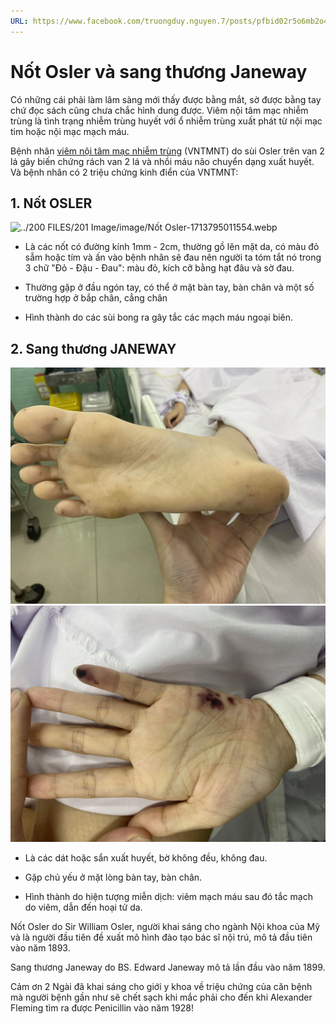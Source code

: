```yaml
---
URL: https://www.facebook.com/truongduy.nguyen.7/posts/pfbid02r5o6mb2o4JfBkHz9JcjPw2rHBdgTnr5g6xLe66sqidVgDN6BbHnuWhut9bMNdA8el
---
```

# Nốt Osler và sang thương Janeway
  

  
Có những cái phải làm lâm sàng mới thấy được bằng mắt, sờ được bằng tay chứ đọc sách cũng chưa chắc hình dung được. Viêm nội tâm mạc nhiễm trùng là tình trạng nhiễm trùng huyết với ổ nhiễm trùng xuất phát từ nội mạc tim hoặc nội mạc mạch máu.
  

  
Bệnh nhân [viêm nội tâm mạc nhiễm trùng](vi%C3%AAm%20n%E1%BB%99i%20t%C3%A2m%20m%E1%BA%A1c%20nhi%E1%BB%85m%20tr%C3%B9ng.md) (VNTMNT) do sùi Osler trên van 2 lá gây biến chứng rách van 2 lá và nhồi máu não chuyển dạng xuất huyết. Và bệnh nhân có 2 triệu chứng kinh điển của VNTMNT:
  

  
## 1. Nốt OSLER
  

  
![../200 FILES/201 Image/image/Nốt Osler-1713795011554.webp](../200%20FILES/201%20Image/image/N%E1%BB%91t%20Osler-1713795011554.webp)
  

  
- Là các nốt có đường kính 1mm - 2cm, thường gồ lên mặt da, có màu đỏ sẫm hoặc tím và ấn vào bệnh nhân sẽ đau nên người ta tóm tắt nó trong 3 chữ "Đỏ - Đậu - Đau": màu đỏ, kích cỡ bằng hạt đâu và sờ đau.
  

  
- Thường gặp ở đầu ngón tay, có thể ở mặt bàn tay, bàn chân và một số trường hợp ở bắp chân, cẳng chân
  

  
- Hình thành do các sùi bong ra gây tắc các mạch máu ngoại biên.
  

  
## 2. Sang thương JANEWAY
  

  
![../200 FILES/201 Image/image/sang thương Janeway-1713795019806.webp](../200%20FILES/201%20Image/image/sang%20th%C6%B0%C6%A1ng%20Janeway-1713795019806.webp)![../200 FILES/201 Image/image/sang thương Janeway-1713795025441.webp](../200%20FILES/201%20Image/image/sang%20th%C6%B0%C6%A1ng%20Janeway-1713795025441.webp)
  

  
- Là các dát hoặc sẩn xuất huyết, bờ không đều, không đau.
  

  
- Gặp chủ yếu ở mặt lòng bàn tay, bàn chân.
  

  
- Hình thành do hiện tượng miễn dịch: viêm mạch máu sau đó tắc mạch do viêm, dẫn đến hoại tử da.
  

  
Nốt Osler do Sir William Osler, người khai sáng cho ngành Nội khoa của Mỹ và là người đầu tiên đề xuất mô hình đào tạo bác sĩ nội trú, mô tả đầu tiên vào năm 1893.
  

  
Sang thương Janeway do BS. Edward Janeway mô tả lần đầu vào năm 1899.
  

  
Cảm ơn 2 Ngài đã khai sáng cho giới y khoa về triệu chứng của căn bệnh mà người bệnh gần như sẽ chết sạch khi mắc phải cho đến khi Alexander Fleming tìm ra được Penicillin vào năm 1928!